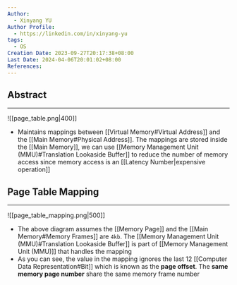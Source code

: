 ```yaml
---
Author:
  - Xinyang YU
Author Profile:
  - https://linkedin.com/in/xinyang-yu
tags:
  - OS
Creation Date: 2023-09-27T20:17:38+08:00
Last Date: 2024-04-06T20:01:02+08:00
References: 
---
```

## Abstract
---
![[page_table.png|400]]

- Maintains mappings between [[Virtual Memory#Virtual Address]] and the [[Main Memory#Physical Address]]. The mappings are stored inside the [[Main Memory]], we can use [[Memory Management Unit (MMU)#Translation Lookaside Buffer]] to reduce the number of memory access since memory access is an [[Latency Number|expensive operation]]


## Page Table Mapping
---
![[page_table_mapping.png|500]]

- The above diagram assumes the [[Memory Page]] and the [[Main Memory#Memory Frames]] are `4kb`. The [[Memory Management Unit (MMU)#Translation Lookaside Buffer]] is part of [[Memory Management Unit (MMU)]] that handles the mapping
- As you can see, the value in the mapping ignores the last 12 [[Computer Data Representation#Bit]] which is known as the **page offset**. The **same memory page number** share the same memory frame number
	